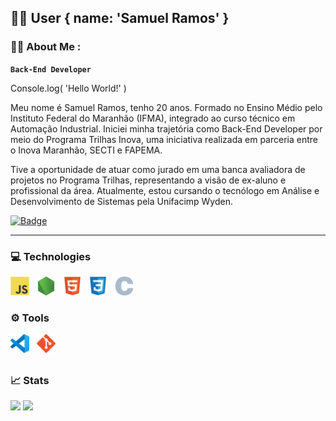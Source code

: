 ## 🧑‍🦰 User { name: 'Samuel Ramos' }

### 👨‍💻 About Me :

**`Back-End Developer`**

Console.log( 'Hello World!' )

Meu nome é Samuel Ramos, tenho 20 anos. Formado no Ensino Médio pelo Instituto Federal do Maranhão (IFMA), integrado ao curso técnico em Automação Industrial. Iniciei minha trajetória como Back-End Developer por meio do Programa Trilhas Inova, uma iniciativa realizada em parceria entre o Inova Maranhão, SECTI e FAPEMA.

Tive a oportunidade de atuar como jurado em uma banca avaliadora de projetos no Programa Trilhas, representando a visão de ex-aluno e profissional da área. Atualmente, estou cursando o tecnólogo em Análise e Desenvolvimento de Sistemas pela Unifacimp Wyden.

[![Badge](https://img.shields.io/badge/LinkedIn-0A66C2?style=for-the-badge&logo=linkedin&logoColor=white&labelColor=0A66C2)](https://www.linkedin.com/in/samrms/) 

---

### 💻 Technologies

<p>
  <img height="30" src="https://raw.githubusercontent.com/devicons/devicon/refs/heads/master/icons/javascript/javascript-original.svg" /> &nbsp
  <img height="30" src="https://raw.githubusercontent.com/devicons/devicon/refs/heads/master/icons/nodejs/nodejs-original.svg" /> &nbsp
  <img height="30" src="https://raw.githubusercontent.com/devicons/devicon/refs/heads/master/icons/html5/html5-original.svg" /> &nbsp
  <img height="30" src="https://raw.githubusercontent.com/devicons/devicon/refs/heads/master/icons/css3/css3-original.svg" /> &nbsp
  <img height="30" src="https://raw.githubusercontent.com/devicons/devicon/refs/heads/master/icons/c/c-original.svg" /> &nbsp
</p>

### ⚙️ Tools

<p>
  <img height="30" src="https://raw.githubusercontent.com/devicons/devicon/refs/heads/master/icons/vscode/vscode-original.svg" /> &nbsp
<!--   <img height="40" src="https://raw.githubusercontent.com/devicons/devicon/refs/heads/master/icons/postman/postman-original.svg" /> &nbsp -->
  <img height="30" src="https://raw.githubusercontent.com/devicons/devicon/refs/heads/master/icons/git/git-original.svg" /> &nbsp
</p>

##

### 📈 Stats 

<p>
  <a href="https://github.com/samleurn"></a>
  <img height="180" src="https://github-readme-stats.vercel.app/api?username=samleurn&theme=midnight-purple&show_icons=true&hide_border=true&count_private=true" />
  <img height="180" src="https://github-readme-stats.vercel.app/api/top-langs/?username=samleurn&theme=midnight-purple&show_icons=true&hide_border=true&layout=compact" />
</p>

